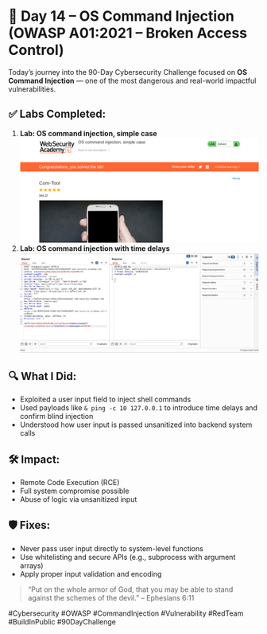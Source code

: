 # 🧠 Day 14 – OS Command Injection (OWASP A01:2021 – Broken Access Control)

Today’s journey into the 90-Day Cybersecurity Challenge focused on **OS Command Injection** — one of the most dangerous and real-world impactful vulnerabilities.

## ✅ Labs Completed:
1. **Lab: OS command injection, simple case** ![simple injection](images/os.png)
2. **Lab: OS command injection with time delays**![Blind Delay](images/os2.png)

## 🔍 What I Did:
- Exploited a user input field to inject shell commands
- Used payloads like `& ping -c 10 127.0.0.1` to introduce time delays and confirm blind injection
- Understood how user input is passed unsanitized into backend system calls

## 🛠️ Impact:
- Remote Code Execution (RCE)  
- Full system compromise possible  
- Abuse of logic via unsanitized input

## 🛡️ Fixes:
- Never pass user input directly to system-level functions  
- Use whitelisting and secure APIs (e.g., subprocess with argument arrays)  
- Apply proper input validation and encoding

> “Put on the whole armor of God, that you may be able to stand against the schemes of the devil.” – Ephesians 6:11

#Cybersecurity #OWASP #CommandInjection #Vulnerability #RedTeam #BuildInPublic #90DayChallenge
